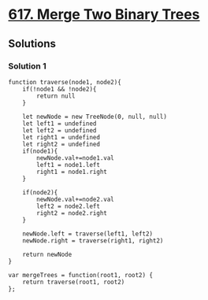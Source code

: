 # [617. Merge Two Binary Trees](https://leetcode.com/problems/merge-two-binary-trees/)

## Solutions

### Solution 1

```
function traverse(node1, node2){
    if(!node1 && !node2){
        return null
    }
        
    let newNode = new TreeNode(0, null, null)
    let left1 = undefined
    let left2 = undefined
    let right1 = undefined
    let right2 = undefined
    if(node1){
        newNode.val+=node1.val
        left1 = node1.left
        right1 = node1.right
    }
    
    if(node2){
        newNode.val+=node2.val
        left2 = node2.left
        right2 = node2.right
    }
    
    newNode.left = traverse(left1, left2)
    newNode.right = traverse(right1, right2)
    
    return newNode
}

var mergeTrees = function(root1, root2) {
    return traverse(root1, root2)
};
```
